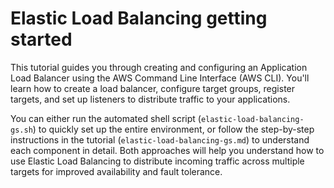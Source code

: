# Elastic Load Balancing getting started

This tutorial guides you through creating and configuring an Application Load Balancer using the AWS Command Line Interface (AWS CLI). You'll learn how to create a load balancer, configure target groups, register targets, and set up listeners to distribute traffic to your applications.

You can either run the automated shell script (`elastic-load-balancing-gs.sh`) to quickly set up the entire environment, or follow the step-by-step instructions in the tutorial (`elastic-load-balancing-gs.md`) to understand each component in detail. Both approaches will help you understand how to use Elastic Load Balancing to distribute incoming traffic across multiple targets for improved availability and fault tolerance.
